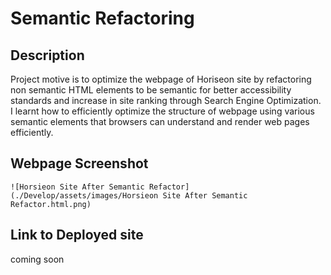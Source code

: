 # Semantic Refactoring

## Description 

Project motive is to optimize the webpage of Horiseon site by refactoring non semantic HTML elements to be semantic for better accessibility standards and increase in site ranking through Search Engine Optimization. I learnt how to efficiently optimize the structure of webpage using various semantic elements that browsers can understand and render web pages efficiently.

## Webpage Screenshot

    ![Horsieon Site After Semantic Refactor](./Develop/assets/images/Horsieon Site After Semantic Refactor.html.png)

## Link to Deployed site

coming soon
